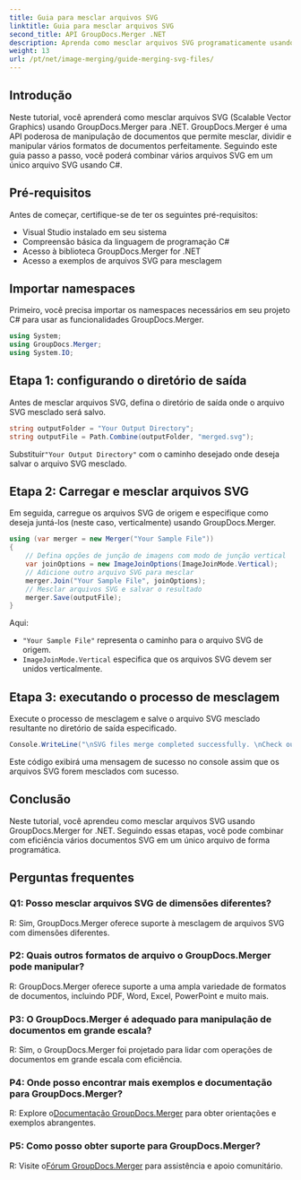 ```yaml
---
title: Guia para mesclar arquivos SVG
linktitle: Guia para mesclar arquivos SVG
second_title: API GroupDocs.Merger .NET
description: Aprenda como mesclar arquivos SVG programaticamente usando GroupDocs.Merger for .NET. Combine vários documentos SVG sem esforço.
weight: 13
url: /pt/net/image-merging/guide-merging-svg-files/
---
```

## Introdução
Neste tutorial, você aprenderá como mesclar arquivos SVG (Scalable Vector Graphics) usando GroupDocs.Merger para .NET. GroupDocs.Merger é uma API poderosa de manipulação de documentos que permite mesclar, dividir e manipular vários formatos de documentos perfeitamente. Seguindo este guia passo a passo, você poderá combinar vários arquivos SVG em um único arquivo SVG usando C#.

## Pré-requisitos

Antes de começar, certifique-se de ter os seguintes pré-requisitos:

- Visual Studio instalado em seu sistema
- Compreensão básica da linguagem de programação C#
- Acesso à biblioteca GroupDocs.Merger for .NET
- Acesso a exemplos de arquivos SVG para mesclagem

## Importar namespaces

Primeiro, você precisa importar os namespaces necessários em seu projeto C# para usar as funcionalidades GroupDocs.Merger.

```csharp
using System; 
using GroupDocs.Merger;
using System.IO;
```

## Etapa 1: configurando o diretório de saída

Antes de mesclar arquivos SVG, defina o diretório de saída onde o arquivo SVG mesclado será salvo.

```csharp
string outputFolder = "Your Output Directory";
string outputFile = Path.Combine(outputFolder, "merged.svg");
```

 Substituir`"Your Output Directory"` com o caminho desejado onde deseja salvar o arquivo SVG mesclado.

## Etapa 2: Carregar e mesclar arquivos SVG

Em seguida, carregue os arquivos SVG de origem e especifique como deseja juntá-los (neste caso, verticalmente) usando GroupDocs.Merger.

```csharp
using (var merger = new Merger("Your Sample File"))
{
    // Defina opções de junção de imagens com modo de junção vertical
    var joinOptions = new ImageJoinOptions(ImageJoinMode.Vertical);
    // Adicione outro arquivo SVG para mesclar
    merger.Join("Your Sample File", joinOptions);
    // Mesclar arquivos SVG e salvar o resultado
    merger.Save(outputFile);
}
```

Aqui:
- `"Your Sample File"` representa o caminho para o arquivo SVG de origem.
- `ImageJoinMode.Vertical` especifica que os arquivos SVG devem ser unidos verticalmente.

## Etapa 3: executando o processo de mesclagem

Execute o processo de mesclagem e salve o arquivo SVG mesclado resultante no diretório de saída especificado.

```csharp
Console.WriteLine("\nSVG files merge completed successfully. \nCheck output in {0}", outputFolder);
```

Este código exibirá uma mensagem de sucesso no console assim que os arquivos SVG forem mesclados com sucesso.

## Conclusão

Neste tutorial, você aprendeu como mesclar arquivos SVG usando GroupDocs.Merger for .NET. Seguindo essas etapas, você pode combinar com eficiência vários documentos SVG em um único arquivo de forma programática.

## Perguntas frequentes

### Q1: Posso mesclar arquivos SVG de dimensões diferentes?

R: Sim, GroupDocs.Merger oferece suporte à mesclagem de arquivos SVG com dimensões diferentes.

### P2: Quais outros formatos de arquivo o GroupDocs.Merger pode manipular?

R: GroupDocs.Merger oferece suporte a uma ampla variedade de formatos de documentos, incluindo PDF, Word, Excel, PowerPoint e muito mais.

### P3: O GroupDocs.Merger é adequado para manipulação de documentos em grande escala?

R: Sim, o GroupDocs.Merger foi projetado para lidar com operações de documentos em grande escala com eficiência.

### P4: Onde posso encontrar mais exemplos e documentação para GroupDocs.Merger?

 R: Explore o[Documentação GroupDocs.Merger](https://tutorials.groupdocs.com/merger/net/) para obter orientações e exemplos abrangentes.

### P5: Como posso obter suporte para GroupDocs.Merger?

 R: Visite o[Fórum GroupDocs.Merger](https://forum.groupdocs.com/c/merger/32) para assistência e apoio comunitário.
